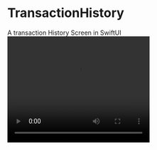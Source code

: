# TransactionHistory
A transaction History Screen in SwiftUI
<video width="320" height="240" controls>
  <source src="movie.mp4" type="video/mp4">
</video>
